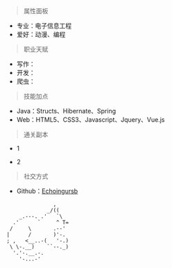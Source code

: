 > 属性面板

- 专业：电子信息工程
- 爱好：动漫、编程

> 职业天赋

- 写作：
- 开发：
- 爬虫：

> 技能加点

- Java：Structs、Hibernate、Spring
- Web：HTML5、CSS3、Javascript、Jquery、Vue.js

> 通关副本

- 1

- 2
> 社交方式

- Github：[Echoingursb](https://github.com/Echoingursb)




```
               ,
             _/((
    _.---. .'   `\
  .'      `     ^ T=
 /     \       .--'
|      /       )'-.
; ,   <__..-(   '-.)
 \ \-.__)    ``--._)
  '.'-.__.-.
    '-...-'
```
 